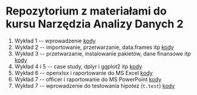 # Repozytorium z materiałami do kursu Narzędzia Analizy Danych 2

1. Wykład 1 -- wprowadzenie [kody](codes/2020-10-06-wyklad1.R)
2. Wykład 2 -- importowanie, przetwarzanie, data.frames itp [kody](codes/2020-10-13-wyklad2.R)
3. Wykład 3 -- przetwarzanie, instalowanie pakietów, dane finansowe itp [kody](codes/2020-10-20-wyklad3.R)
4. Wykład 4 i 5 -- case study, dplyr i ggplot2 itp [kody](notebooks/wyklad-04.Rmd)
6. Wykład 6 -- openxlsx i raportowanie do MS Excel [kody](notebooks/wyklad-06.Rmd)
7. Wykład 7 -- officer i raportowanie do MS PowerPoint [kody](notebooks/wyklad-07.Rmd)
7. Wykład 7 -- wprowadzenie do testowania hipotez (`t.test`)  [kody](notebooks/wyklad-08.Rmd)